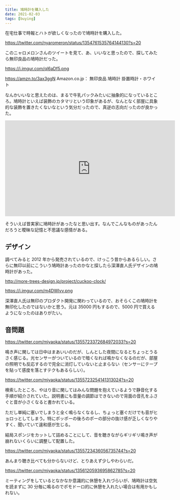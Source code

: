 ```yaml
---
title: 鳩時計を購入した
date: 2021-02-03
tags: [buying]
---
```


在宅仕事で時報とハトが欲しくなったので鳩時計を購入した。

https://twitter.com/nyaromeron/status/1354761535764144130?s=20

このニャロメロンさんのツイートを見て、あ、いいなと思ったので、探してみたら無印良品の鳩時計だった。

https://i.imgur.com/ql6aDf5.png

https://amzn.to/3ax3ggN
Amazon.co.jp： 無印良品 鳩時計 掛置時計・ホワイト

なんかいいなと思えたのは、まるで牛乳パックみたいに抽象的になっているところ。鳩時計といえば装飾のカタマリという印象があるが、なんとなく部屋に具象的な装飾を置きたくないなという気分だったので、真逆の志向だったのが良かった。

<iframe width="560" height="315" src="https://www.youtube.com/embed/7ygh5f-B99A" frameborder="0" allow="accelerometer; autoplay; clipboard-write; encrypted-media; gyroscope; picture-in-picture" allowfullscreen></iframe>

そういえば昔実家に鳩時計があったなと思い出す。なんでこんなものがあったんだろうと曖昧な記憶と不思議な感情がある。

## デザイン

調べてみると 2012 年から発売されているので、けっこう昔からあるらしい。さらに無印以前にこういう鳩時計あったのかなと探したら深澤直人氏デザインの鳩時計があった。

http://more-trees-design.jp/project/cuckoo-clock/

https://i.imgur.com/m4DWlvv.png

深澤直人氏は無印のプロダクト開発に関わっているので、おそらくこの鳩時計を無印化したのではないかと思う。元は 35000 円もするので、5000 円で買えるようになったのはありがたい。

## 音問題

https://twitter.com/miyaoka/status/1355723372684972033?s=20

鳴き声に関しては日中はまあいいのだが、しんとした夜間になるとちょっとうるさく感じる。光センサーがついているので暗くなれば鳴かなくなるのだが、部屋の照明でも反応するので完全に消灯していないと止まらない（センサーにテープを貼って感度を落とすテクもあるらしい）。

https://twitter.com/miyaoka/status/1355723254141313024?s=20

検索したところ、やはり音に関してはみんな問題を抱えているようで静音化する手順が紹介されていた。説明書にも音量の調節はできないので背面の音孔をふさぐと音が小さくなると書かれている。

ただし単純に塞いでしまうと全く鳴らなくなるし、ちょっと塞ぐだけでも音がヒョロっとしてしまう。特にポッポーの後ろのポーの部分の抜け感が乏しくなりやすく、聞いていて違和感が生じる。

結局スポンジをカットして詰めることにして、音を聴きながらギリギリ鳴き声が崩れないくらいに調整して配置した。

https://twitter.com/miyaoka/status/1355723436056735744?s=20

あんまり聴き比べても分からないけど、とりあえず少しやわらいだ。

https://twitter.com/miyaoka/status/1356120593695862785?s=20

ミーティングをしているとなかなか意識的に休憩を入れづらいが、鳩時計は空気を読まずに 30 分毎に鳴るのでポモドーロ的に休憩を入れたい場合は有用かもしれない。

